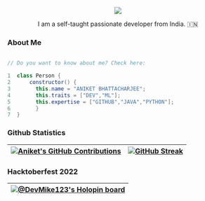 <p align= "center">
<img src = "./assests/profile.png"></p>

<p align = "center">  I am a self-taught passionate developer from India. 🇮🇳 </p>

### About Me 
```java

// Do you want to know about me? Check here:

1  class Person {
2      constructor() {
3        this.name = "ANIKET BHATTACHARJEE";
4        this.traits = ["DEV","ML"];
5        this.expertise = ["GITHUB","JAVA","PYTHON"];
6        }
7  }
```


### Github Statistics
|[![Aniket's GitHub Contributions](https://github-readme-stats.vercel.app/api?username=DevMike123&count_private=true&show_icons=true&theme=react)](https://github.com/DevMike123/)|[![GitHub Streak](https://streak-stats.demolab.com?user=DevMike123&theme=dark)](https://git.io/streak-stats)| 
| ------------- | ------------- |

### Hacktoberfest 2022

|[![@DevMike123's Holopin board](https://holopin.me/DevMike123)](https://holopin.io/@DevMike123)|
| ------------- |


